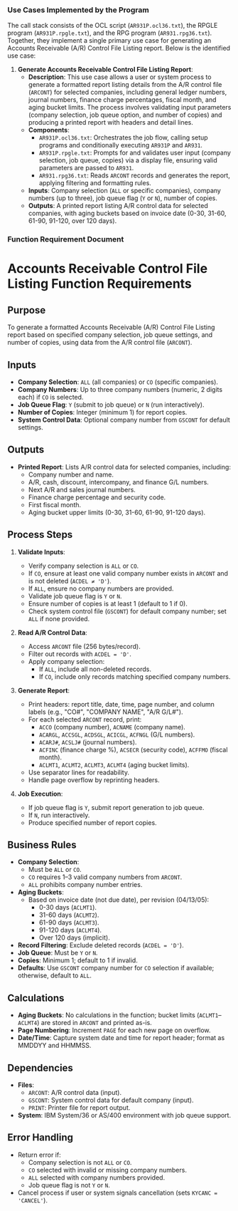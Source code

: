 ### Use Cases Implemented by the Program

The call stack consists of the OCL script (`AR931P.ocl36.txt`), the RPGLE program (`AR931P.rpgle.txt`), and the RPG program (`AR931.rpg36.txt`). Together, they implement a single primary use case for generating an Accounts Receivable (A/R) Control File Listing report. Below is the identified use case:

1. **Generate Accounts Receivable Control File Listing Report**:
   - **Description**: This use case allows a user or system process to generate a formatted report listing details from the A/R control file (`ARCONT`) for selected companies, including general ledger numbers, journal numbers, finance charge percentages, fiscal month, and aging bucket limits. The process involves validating input parameters (company selection, job queue option, and number of copies) and producing a printed report with headers and detail lines.
   - **Components**:
     - `AR931P.ocl36.txt`: Orchestrates the job flow, calling setup programs and conditionally executing `AR931P` and `AR931`.
     - `AR931P.rpgle.txt`: Prompts for and validates user input (company selection, job queue, copies) via a display file, ensuring valid parameters are passed to `AR931`.
     - `AR931.rpg36.txt`: Reads `ARCONT` records and generates the report, applying filtering and formatting rules.
   - **Inputs**: Company selection (`ALL` or specific companies), company numbers (up to three), job queue flag (`Y` or `N`), number of copies.
   - **Outputs**: A printed report listing A/R control data for selected companies, with aging buckets based on invoice date (0-30, 31-60, 61-90, 91-120, over 120 days).

### Function Requirement Document



# Accounts Receivable Control File Listing Function Requirements

## Purpose
To generate a formatted Accounts Receivable (A/R) Control File Listing report based on specified company selection, job queue settings, and number of copies, using data from the A/R control file (`ARCONT`).

## Inputs
- **Company Selection**: `ALL` (all companies) or `CO` (specific companies).
- **Company Numbers**: Up to three company numbers (numeric, 2 digits each) if `CO` is selected.
- **Job Queue Flag**: `Y` (submit to job queue) or `N` (run interactively).
- **Number of Copies**: Integer (minimum 1) for report copies.
- **System Control Data**: Optional company number from `GSCONT` for default settings.

## Outputs
- **Printed Report**: Lists A/R control data for selected companies, including:
  - Company number and name.
  - A/R, cash, discount, intercompany, and finance G/L numbers.
  - Next A/R and sales journal numbers.
  - Finance charge percentage and security code.
  - First fiscal month.
  - Aging bucket upper limits (0-30, 31-60, 61-90, 91-120 days).

## Process Steps
1. **Validate Inputs**:
   - Verify company selection is `ALL` or `CO`.
   - If `CO`, ensure at least one valid company number exists in `ARCONT` and is not deleted (`ACDEL ≠ 'D'`).
   - If `ALL`, ensure no company numbers are provided.
   - Validate job queue flag is `Y` or `N`.
   - Ensure number of copies is at least 1 (default to 1 if 0).
   - Check system control file (`GSCONT`) for default company number; set `ALL` if none provided.

2. **Read A/R Control Data**:
   - Access `ARCONT` file (256 bytes/record).
   - Filter out records with `ACDEL = 'D'`.
   - Apply company selection:
     - If `ALL`, include all non-deleted records.
     - If `CO`, include only records matching specified company numbers.

3. **Generate Report**:
   - Print headers: report title, date, time, page number, and column labels (e.g., "CO#", "COMPANY NAME", "A/R G/L#").
   - For each selected `ARCONT` record, print:
     - `ACCO` (company number), `ACNAME` (company name).
     - `ACARGL`, `ACCSGL`, `ACDSGL`, `ACICGL`, `ACFNGL` (G/L numbers).
     - `ACARJ#`, `ACSLJ#` (journal numbers).
     - `ACFINC` (finance charge %), `ACSECR` (security code), `ACFFMO` (fiscal month).
     - `ACLMT1`, `ACLMT2`, `ACLMT3`, `ACLMT4` (aging bucket limits).
   - Use separator lines for readability.
   - Handle page overflow by reprinting headers.

4. **Job Execution**:
   - If job queue flag is `Y`, submit report generation to job queue.
   - If `N`, run interactively.
   - Produce specified number of report copies.

## Business Rules
- **Company Selection**:
  - Must be `ALL` or `CO`.
  - `CO` requires 1–3 valid company numbers from `ARCONT`.
  - `ALL` prohibits company number entries.
- **Aging Buckets**:
  - Based on invoice date (not due date), per revision (04/13/05):
    - 0-30 days (`ACLMT1`).
    - 31-60 days (`ACLMT2`).
    - 61-90 days (`ACLMT3`).
    - 91-120 days (`ACLMT4`).
    - Over 120 days (implicit).
- **Record Filtering**: Exclude deleted records (`ACDEL = 'D'`).
- **Job Queue**: Must be `Y` or `N`.
- **Copies**: Minimum 1; default to 1 if invalid.
- **Defaults**: Use `GSCONT` company number for `CO` selection if available; otherwise, default to `ALL`.

## Calculations
- **Aging Buckets**: No calculations in the function; bucket limits (`ACLMT1`–`ACLMT4`) are stored in `ARCONT` and printed as-is.
- **Page Numbering**: Increment `PAGE` for each new page on overflow.
- **Date/Time**: Capture system date and time for report header; format as MMDDYY and HHMMSS.

## Dependencies
- **Files**:
  - `ARCONT`: A/R control data (input).
  - `GSCONT`: System control data for default company (input).
  - `PRINT`: Printer file for report output.
- **System**: IBM System/36 or AS/400 environment with job queue support.

## Error Handling
- Return error if:
  - Company selection is not `ALL` or `CO`.
  - `CO` selected with invalid or missing company numbers.
  - `ALL` selected with company numbers provided.
  - Job queue flag is not `Y` or `N`.
- Cancel process if user or system signals cancellation (sets `KYCANC = 'CANCEL'`).

